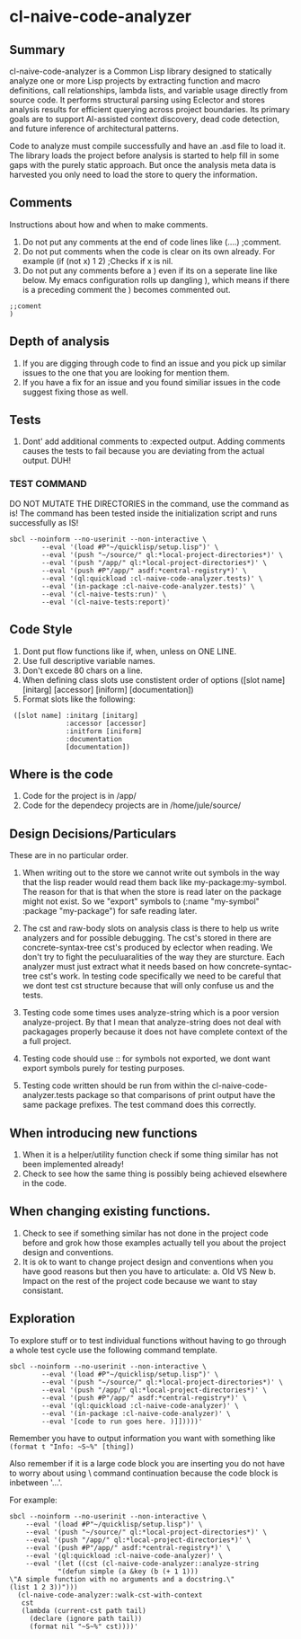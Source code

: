 # cl-naive-code-analyzer

## Summary
cl-naive-code-analyzer is a Common Lisp library designed to statically
analyze one or more Lisp projects by extracting function and macro
definitions, call relationships, lambda lists, and variable usage
directly from source code. It performs structural parsing using
Eclector and stores analysis results for efficient querying across
project boundaries. Its primary goals are to support AI-assisted
context discovery, dead code detection, and future inference of
architectural patterns.

Code to analyze must compile successfully and have an .asd file to
load it. The library loads the project before analysis is started to
help fill in some gaps with the purely static approach. But once the
analysis meta data is harvested you only need to load the store to
query the information.

## Comments

Instructions about how and when to make comments.

1. Do not put any comments at the end of code lines like (....) ;comment. 
2. Do not put comments when the code is clear on its own already. For example (if (not x) 1 2) ;Checks if x is nil.
3. Do not put any comments before a ) even if its on a seperate line like below. My emacs configuration rolls up dangling ), which means if there is a preceding comment the ) becomes commented out.
```
;;coment
)
```

## Depth of analysis

1. If you are digging through code to find an issue and you pick up similar issues to the one that you are looking for mention them.
2. If you have a fix for an issue and you found similiar issues in the code suggest fixing those as well.

## Tests 

1. Dont' add additional comments to :expected output. Adding comments causes the tests to fail because you are deviating from the actual output. DUH!

### TEST COMMAND

DO NOT MUTATE THE DIRECTORIES in the command, use the command as is! The command has been tested inside the initialization script and runs successfully as IS!
```
sbcl --noinform --no-userinit --non-interactive \
		--eval '(load #P"~/quicklisp/setup.lisp")' \
		--eval '(push "~/source/" ql:*local-project-directories*)' \
		--eval '(push "/app/" ql:*local-project-directories*)' \
		--eval '(push #P"/app/" asdf:*central-registry*)' \
		--eval '(ql:quickload :cl-naive-code-analyzer.tests)' \
		--eval '(in-package :cl-naive-code-analyzer.tests)' \
		--eval '(cl-naive-tests:run)' \
 		--eval '(cl-naive-tests:report)'
```
## Code Style

1. Dont put flow functions like if, when, unless on ONE LINE.
2. Use full descriptive variable names.
3. Don't excede 80 chars on a line.
4. When defining class slots use constistent order of options ([slot name] [initarg] [accessor] [iniform] [documentation])
5. Format slots like the following:

```
 ([slot name] :initarg [initarg] 
              :accessor [accessor] 
			  :initform [iniform] 
			  :documentation 
			  [documentation])
```

## Where is the code

1. Code for the project is in /app/
2. Code for the dependecy projects are in /home/jule/source/

## Design Decisions/Particulars

These are in no particular order.

1. When writing out to the store we cannot write out symbols in the
   way that the lisp reader would read them back like
   my-package:my-symbol. The reason for that is that when the store is
   read later on the package might not exist. So we "export" symbols
   to (:name "my-symbol" :package "my-package") for safe reading
   later.

2. The cst and raw-body slots on analysis class is there to help us
   write analyzers and for possible debugging. The cst's stored in
   there are concrete-syntax-tree cst's produced by eclector when
   reading. We don't try to fight the peculuaralities of the way they
   are sturcture. Each analyzer must just extract what it needs based
   on how concrete-syntac-tree cst's work. In testing code
   specifically we need to be careful that we dont test cst structure
   because that will only confuse us and the tests.

3. Testing code some times uses analyze-string which is a poor version
   analyze-project. By that I mean that analyze-string does not deal
   with packagages properly because it does not have complete context
   of the a full project.

4. Testing code should use :: for symbols not exported, we dont want
   export symbols purely for testing purposes.

5. Testing code written should be run from within the
   cl-naive-code-analyzer.tests package so that comparisons of print
   output have the same package prefixes. The test command does this
   correctly.

## When introducing new functions

1. When it is a helper/utility function check if some thing similar
   has not been implemented already!
2. Check to see how the same thing is possibly being achieved
   elsewhere in the code.
   
## When changing existing functions.

1. Check to see if something similar has not done in the project code
   before and grok how those examples actually tell you about the
   project design and conventions.
2. It is ok to want to change project design and conventions when you
   have good reasons but then you have to articulate: a. Old VS New
   b. Impact on the rest of the project code because we want to stay
   consistant.

## Exploration

To explore stuff or to test individual functions without having to go
through a whole test cycle use the following command template.


```
sbcl --noinform --no-userinit --non-interactive \
		--eval '(load #P"~/quicklisp/setup.lisp")' \
		--eval '(push "~/source/" ql:*local-project-directories*)' \
		--eval '(push "/app/" ql:*local-project-directories*)' \
		--eval '(push #P"/app/" asdf:*central-registry*)' \
		--eval '(ql:quickload :cl-naive-code-analyzer)' \
		--eval '(in-package :cl-naive-code-analyzer)' \
		--eval '[code to run goes here. )]]))))'
```

Remember you have to output information you want with something like 
```(format t "Info: ~S~%" [thing])```

Also remember if it is a large code block you are inserting you do not have to worry about using \ command continuation because the code block is inbetween '...'.

For example:

```
sbcl --noinform --no-userinit --non-interactive \
	--eval '(load #P"~/quicklisp/setup.lisp")' \
	--eval '(push "~/source/" ql:*local-project-directories*)' \
	--eval '(push "/app/" ql:*local-project-directories*)' \
	--eval '(push #P"/app/" asdf:*central-registry*)' \
	--eval '(ql:quickload :cl-naive-code-analyzer)' \
	--eval '(let ((cst (cl-naive-code-analyzer::analyze-string
            "(defun simple (a &key (b (+ 1 1)))
\"A simple function with no arguments and a docstring.\"
(list 1 2 3))")))
  (cl-naive-code-analyzer::walk-cst-with-context
   cst
   (lambda (current-cst path tail)
     (declare (ignore path tail))
     (format nil "~S~%" cst))))' 
```
	
